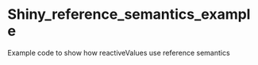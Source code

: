 # Shiny_reference_semantics_example
Example code to show how reactiveValues use reference semantics
